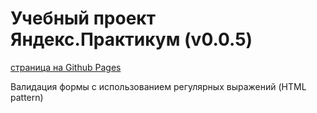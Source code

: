 # Учебный проект Яндекс.Практикум (v0.0.5)

[страница на Github Pages](https://alsokolov.github.io/validation/)

Валидация формы с использованием регулярных выражений (HTML pattern)


